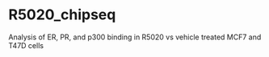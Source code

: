 # R5020_chipseq
Analysis of ER, PR, and p300 binding in R5020 vs vehicle treated MCF7 and T47D cells
